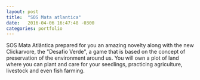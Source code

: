 ```yaml
---
layout: post
title:  "SOS Mata atlantica"
date:   2016-04-06 16:47:48 -0300
categories: portfolio
---
```

SOS Mata Atlântica prepared for you an amazing novelty along with the new Clickarvore, the "Desafio Verde", a game that is based on the concept of preservation of the environment around us. You will own a plot of land where you can plant and care for your seedlings, practicing agriculture, livestock and even fish farming.
